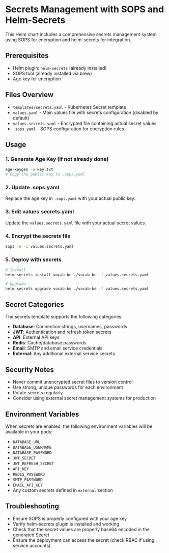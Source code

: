 # Secrets Management with SOPS and Helm-Secrets

This Helm chart includes a comprehensive secrets management system using SOPS for encryption and helm-secrets for integration.

## Prerequisites

- Helm plugin: `helm-secrets` (already installed)
- SOPS tool (already installed via brew)
- Age key for encryption

## Files Overview

- `templates/secrets.yaml` - Kubernetes Secret template
- `values.yaml` - Main values file with secrets configuration (disabled by default)
- `values.secrets.yaml` - Encrypted file containing actual secret values
- `.sops.yaml` - SOPS configuration for encryption rules

## Usage

### 1. Generate Age Key (if not already done)

```bash
age-keygen -o key.txt
# Copy the public key to .sops.yaml
```

### 2. Update .sops.yaml

Replace the age key in `.sops.yaml` with your actual public key.

### 3. Edit values.secrets.yaml

Update the `values.secrets.yaml` file with your actual secret values.

### 4. Encrypt the secrets file

```bash
sops -e -i values.secrets.yaml
```

### 5. Deploy with secrets

```bash
# Install
helm secrets install vocab-be ./vocab-be -f values.secrets.yaml

# Upgrade
helm secrets upgrade vocab-be ./vocab-be -f values.secrets.yaml
```

## Secret Categories

The secrets template supports the following categories:

- **Database**: Connection strings, usernames, passwords
- **JWT**: Authentication and refresh token secrets
- **API**: External API keys
- **Redis**: Cache/database passwords
- **Email**: SMTP and email service credentials
- **External**: Any additional external service secrets

## Security Notes

- Never commit unencrypted secret files to version control
- Use strong, unique passwords for each environment
- Rotate secrets regularly
- Consider using external secret management systems for production

## Environment Variables

When secrets are enabled, the following environment variables will be available in your pods:

- `DATABASE_URL`
- `DATABASE_USERNAME`
- `DATABASE_PASSWORD`
- `JWT_SECRET`
- `JWT_REFRESH_SECRET`
- `API_KEY`
- `REDIS_PASSWORD`
- `SMTP_PASSWORD`
- `EMAIL_API_KEY`
- Any custom secrets defined in `external` section

## Troubleshooting

- Ensure SOPS is properly configured with your age key
- Verify helm-secrets plugin is installed and working
- Check that the secret values are properly base64 encoded in the generated Secret
- Ensure the deployment can access the secret (check RBAC if using service accounts)
